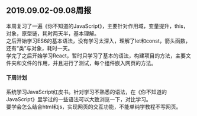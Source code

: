 ## 2019.09.02-09.08周报
本周复习了一遍《你不知道的JavaScript》，主要针对作用域，变量提升，this，对象，原型链，耗时两天半，基本理解。  
之后开始学习ES6的基本语法，没有学习太深入，理解了let和const，箭头函数，还有“类”与对象，耗时一天。  
学完了之后开始学习React，暂时只学习了基本的语法，构建项目的方法，主要文件夹和文件的作用，并且进行了测试，每个组件嵌入网页的方法。  
#### 下周计划
系统学习JavaScript红皮书。针对学习不熟悉的语法，在《你不知道的JavaScript》里学过的一些语法可以大致浏览一下，对比学习。  
要学会怎么结合html和js，实现网页的交互功能，不能单纯学教程不写网页。